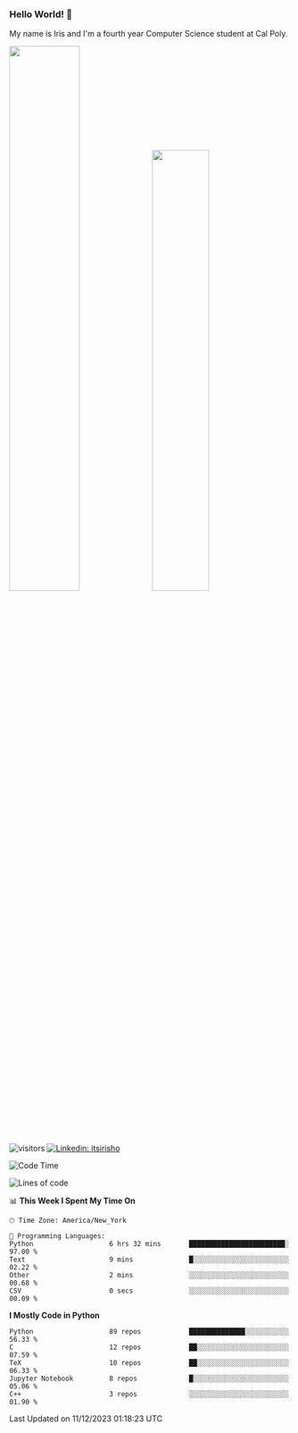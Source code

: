 ### Hello World! 👋

My name is Iris and I'm a fourth year Computer Science student at Cal Poly. 

<div id='github-stats' class='container'>
 <!-- GitHub Stats -->
 <img style="height: auto; width: 50%;" class="img" src="https://github-readme-stats.vercel.app/api?username=sleepyStick&show_icons=true&&count_private=true&include_all_commits=true&theme=panda" />
 <!-- GitHub Languages -->
 <img style="height: auto; width: 45%;" class="img" src="https://github-readme-stats.vercel.app/api/top-langs/?username=sleepyStick&langs_count=5&layout=compact&theme=panda" />
</div>

![visitors](https://komarev.com/ghpvc/?username=sleepyStick)
[![Linkedin: itsirisho](https://img.shields.io/badge/-itsirisho-informational?style=flat-square&logo=Linkedin&logoColor=white&link=https://www.linkedin.com/in/itsirisho/)](https://www.linkedin.com/in/itsirisho/)

<!--START_SECTION:waka-->
![Code Time](http://img.shields.io/badge/Code%20Time-713%20hrs%2020%20mins-blue)

![Lines of code](https://img.shields.io/badge/From%20Hello%20World%20I%27ve%20Written-41.1%20million%20lines%20of%20code-blue)

📊 **This Week I Spent My Time On** 

```text
🕑︎ Time Zone: America/New_York

💬 Programming Languages: 
Python                   6 hrs 32 mins       ████████████████████████░   97.00 % 
Text                     9 mins              █░░░░░░░░░░░░░░░░░░░░░░░░   02.22 % 
Other                    2 mins              ░░░░░░░░░░░░░░░░░░░░░░░░░   00.68 % 
CSV                      0 secs              ░░░░░░░░░░░░░░░░░░░░░░░░░   00.09 % 
```

**I Mostly Code in Python** 

```text
Python                   89 repos            ██████████████░░░░░░░░░░░   56.33 % 
C                        12 repos            ██░░░░░░░░░░░░░░░░░░░░░░░   07.59 % 
TeX                      10 repos            ██░░░░░░░░░░░░░░░░░░░░░░░   06.33 % 
Jupyter Notebook         8 repos             █░░░░░░░░░░░░░░░░░░░░░░░░   05.06 % 
C++                      3 repos             ░░░░░░░░░░░░░░░░░░░░░░░░░   01.90 % 
```




 Last Updated on 11/12/2023 01:18:23 UTC
<!--END_SECTION:waka-->

<!--
**konanyuta/konanyuta** is a ✨ _special_ ✨ repository because its `README.md` (this file) appears on your GitHub profile.

Here are some ideas to get you started:

- 🔭 I’m currently working on ...
- 🌱 I’m currently learning ...
- 👯 I’m looking to collaborate on ...
- 🤔 I’m looking for help with ...
- 💬 Ask me about ...
- 📫 How to reach me: ...
- 😄 Pronouns: ...
- ⚡ Fun fact: ...
-->
